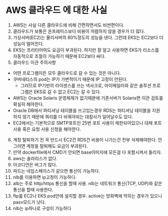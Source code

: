 # AWS 클라우드 에 대한 사실

1. AWS는 사실 다른 클라우드에 비해 간편하면서도 비싼편이다.
2. 클라우드가 보통은 온프레미스보다 비용이 저렴하지 않을 경우가 더 많다.
3. 가상서버(EC2)는 물리서버의 80%정도의 성능을 낸다. 그런데 EKS는 EC2보다 더 성능이 떨어진다.
4. EKS는 프리티어여도 요금이 부과된다. 하지만 잘 알고 사용하면 EKS가 리소스를 자동적으로 조절이 가능하기 때문에 EC2보다 싸다.
5. 클라우드 이관 주의사항
- 어떤 프로그램이든 모두 클라우드로 갈 수 있는 것은 아니다.
- 쿠버네티스의 pod는 IP가 가변적이기 때문에 IP 고정이 안된다.
    - 그러므로 IP기반의 라이센스를 쓰는 넥사크로, 아이메일러와 같은 솔루션 프로그램은 EKS로 갈 수 없고 EC2는 갈 수 있다.
- AWS는 Oracle Solaris 운영체제가 없기때문에 기존서버가 Solaris면 이관 검토를 확실히 해야한다.
- Oracle DB에서 파티셔닝 테이블을 쓰고있는경우 RDS는 파티셔닝 테이블을 지원하지 않기 때문에 쿼리를 다 바꿔야되는 대참사가 일어날수도 있다.
- EC2에서는 기본적으로 SMTP포트인 25번 포트 사용이 제한되어있으니 대체 포트 사용 혹은 요청 사용 신청을 해야한다.
6. 계정 탈퇴하기 전 꼭 반드시 EC2건 RDS건 비용이 나가는건 전부 삭제해야한다. 안그러면 계정을 탈퇴해도 요금이 부과된다.
7. 만약 dockerfile에서 CMD가 안되면 base이미지에 모든걸 다 포함시켜서 돌리자.
8. aws는 솔라리스가 없다.
9. 아코디언은 버그가 많다.
10. 파드는 네임스페이스가 같으면 통신이 가능하다.
11. nlb를 이용하면 ip고정이 가능하다.
12. alb는 주로 http/https 통신을 할때 사용. nlb는 네트워크 통신(TCP, UDP)와 같은 통신을 할때 사용한다.
13. ftp를 EC2나 EKS pod안에 설치할 경우. active는 방화벽에 막히는 경우가 있으니 pasv모드가 낫다.
14. nlb는 ip하나로 구성이 가능하다
